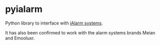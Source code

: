 # pyialarm
Python library to interface with [iAlarm systems](https://www.antifurtocasa365.it/).

It has also been confirmed to work with the alarm systems brands Meian and Emooluxr.
